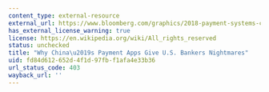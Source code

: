 ```yaml
---
content_type: external-resource
external_url: https://www.bloomberg.com/graphics/2018-payment-systems-china-usa/
has_external_license_warning: true
license: https://en.wikipedia.org/wiki/All_rights_reserved
status: unchecked
title: "Why China\u2019s Payment Apps Give U.S. Bankers Nightmares"
uid: fd84d612-652d-4f1d-97fb-f1afa4e33b36
url_status_code: 403
wayback_url: ''
---
```

